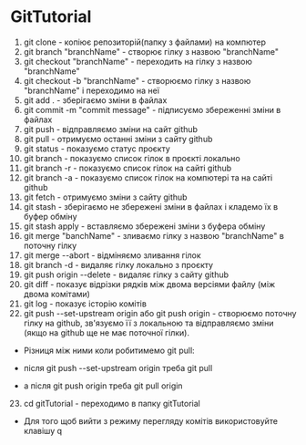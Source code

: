 # GitTutorial

1. git clone - копіює репозиторій(папку з файлами) на компютер
2. git branch "branchName" - створює гілку з назвою "branchName"
3. git checkout "branchName" - переходить на гілку з назвою "branchName"
4. git checkout -b "branchName" - створюємо гілку з назвою "branchName" і переходимо на неї
5. git add . - зберігаємо зміни в файлах
6. git commit -m "commit message" - підписуємо збереженні зміни в файлах
7. git push - відправляємо зміни на сайт github
8. git pull - отримуємо останні зміни з сайту github
9. git status - показуємо статус проєкту
10. git branch - показуємо список гілок в проєкті локально
11. git branch -r - показуємо список гілок на сайті github
12. git branch -a - показуємо список гілок на компютері та на сайті github
13. git fetch - отримуємо зміни з сайту github
14. git stash - зберігаємо не збережені зміни в файлах і кладемо їх в буфер обміну
15. git stash apply - вставляємо збережені зміни з буфера обміну
16. git merge "banchName" - зливаємо гілку з назвою "branchName" в поточну гілку
17. git merge --abort - відміняємо зливання гілок
18. git branch -d <branchName> - видаляє гілку локально з проєкту
19. git push origin --delete <branchName> - видаляє гілку з сайту github
20. git diff - показує відрізки рядків між двома версіями файлу (між двома комітами)
21. git log - показує історію комітів
22. git push --set-upstream origin <branchName> або git push origin <branchName> - створюємо поточну гілку на github, зв'язуємо її з локальною та відправляємо зміни (якщо на github ще не має поточної гілки).

- Різниця між ними коли робитимемо git pull:

- після git push --set-upstream origin <branchName> треба
  git pull
- а після git push origin <branch> треба
  git pull origin <branch>

23. cd gitTutorial - переходимо в папку gitTutorial

- Для того щоб вийти з режиму перегляду комітів використовуйте клавішу q
